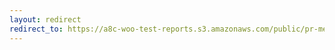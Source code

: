 ```yaml
---
layout: redirect
redirect_to: https://a8c-woo-test-reports.s3.amazonaws.com/public/pr-merge/38597/api/index.html
---
```

